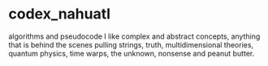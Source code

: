 # codex_nahuatl
algorithms and pseudocode
I like complex and abstract concepts, anything that is behind the scenes pulling strings, truth, multidimensional theories, quantum physics, time warps, the unknown, nonsense and peanut butter.
